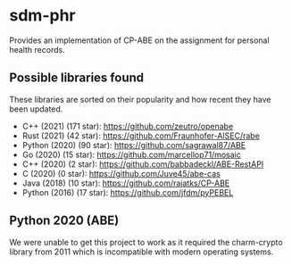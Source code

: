 # sdm-phr
Provides an implementation of CP-ABE on the assignment for personal health records.

## Possible libraries found
These libraries are sorted on their popularity and how recent they have been updated.
- C++ (2021) (171 star): https://github.com/zeutro/openabe
- Rust (2021) (42 star): https://github.com/Fraunhofer-AISEC/rabe
- Python (2020) (90 star): https://github.com/sagrawal87/ABE
- Go (2020) (15 star): https://github.com/marcellop71/mosaic
- C++ (2020) (2 star): https://github.com/babbadeckl/ABE-RestAPI
- C (2020) (0 star): https://github.com/Juve45/abe-cas
- Java (2018) (10 star): https://github.com/rajatks/CP-ABE
- Python (2016) (17 star): https://github.com/jfdm/pyPEBEL

## Python 2020 (ABE)
We were unable to get this project to work as it required the charm-crypto library from 2011 which is incompatible with modern operating systems.
